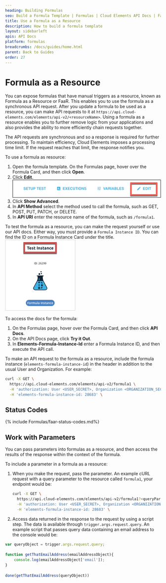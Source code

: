 ```yaml
---
heading: Building Formulas
seo: Build a Formula Template | Formulas | Cloud Elements API Docs | FaaR
title: Use a Formula as a Resource
description: How to build a formula template
layout: sidebarleft
apis: API Docs
platform: formulas
breadcrumbs: /docs/guides/home.html
parent: Back to Guides
order: 27
---
```


# Formula as a Resource

You can expose formulas that have manual triggers as a resource, known as Formula as a Resource or FaaR. This enables you to use the formula as a synchronous API request.  After you update a formula to be used as a resource, you can make API requests to it at `https://api.cloud-elements.com/elements/api-v2/<resourceName>`. Using a formula as a resource enables you to further remove logic from your applications and also provides the ability to more efficiently chain requests together.

The API requests are synchronous and so a response is required for further processing. To maintain efficiency, Cloud Elements imposes a processing time limit. If the request reaches that limit, the response notifies you.

To use a formula as resource:

1. Open the formula template. On the Formulas page, hover over the Formula Card, and then click **Open**.
2. Click **Edit**.
![Edit](img/edit.png)
3. Click **Show Advanced**.
4. In **API Method** select the method used to call the formula, such as GET, POST, PUT, PATCH, or DELETE.
5. In **API URI** enter the resource name of the formula, such as `/formula1`.

To test the formula as a resource, you can make the request yourself or use our API docs. Either way, you must provide a `Formula Instance ID`. You can find the ID on a Formula Instance Card under the title.
![Formula Instance ID](img/formula-instance-id.png)

To access the docs for the formula:

1. On the Formulas page, hover over the Formula Card, and then click **API Docs**.
2. On the API Docs page, click **Try it Out**.
2. In **Elements-Formula-Instance-Id** enter a Formula Instance ID, and then execute the API call.

To make an API request to the formula as a resource, include the formula instance (`elements-formula-instance-id`) in the header in addition to the usual User and Organization. For example:

```bash
curl -X GET \
  https://api.cloud-elements.com/elements/api-v2/formula1 \
  -H 'authorization: User <USER_SECRET>, Organization <ORGANIZATION_SECRET>' \
  -H 'elements-formula-instance-id: 28683' \
```

## Status Codes

{% include Formulas/faar-status-codes.md%}

## Work with Parameters

You can pass parameters into formulas as a resource, and then access the results of the response within the context of the formula.

To include a parameter in a formula as a resource:

1. When you make the request, pass the parameter. An example cURL request with a query parameter to the resource called `formula1`, your endpoint would be:

    ```bash
    curl -X GET \
      https://api.cloud-elements.com/elements/api-v2/formula1?<queryParameter> \
      -H 'authorization: User <USER_SECRET>, Organization <ORGANIZATION_SECRET>' \
      -H 'elements-formula-instance-id: 28683' \
    ```
2. Access data returned in the response to the request by using a script step. The data is available through `trigger.args.request.query`.  An example script that passes query data containing an email address to the console would be:

```js
var queryObject = trigger.args.request.query;

function getThatEmailAddress(emailAddressObject){
	console.log(emailAddressObject['email']);
}

done(getThatEmailAddress(queryObject))
```
